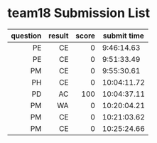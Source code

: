 # team18 Submission List
question | result | score | submit time
----:|----:|-----:|-----
PE | CE | 0 |  9:46:14.63 
PE | CE | 0 |  9:51:33.49 
PM | CE | 0 |  9:55:30.61 
PH | CE | 0 | 10:04:11.72 
PD | AC | 100 | 10:04:37.11 
PM | WA | 0 | 10:20:04.21 
PM | CE | 0 | 10:21:03.62 
PM | CE | 0 | 10:25:24.66 
